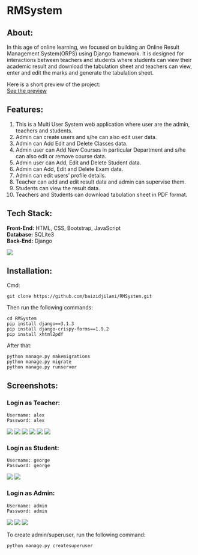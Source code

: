 # RMSystem
## About: 
In this age of online learning, we focused on building an Online Result Management System(ORPS) using Django framework. 
It is designed for interactions between teachers and students where students can view their academic result and download 
the tabulation sheet and teachers can view, enter and edit the marks and generate the tabulation sheet.

Here is a short preview of the project:\
[See the preview](https://drive.google.com/file/d/1No3oQXur2roLGkO5HvX0dSyB_faEMZHJ/view?fbclid=IwAR02U3ZBNB5FeFzWunBKUg9gA5dzI5hGKl-_uSyG8cxgfeAnqGQV8c5jr_0)

## Features:
1.	This is a Multi User System web application where user are the admin, teachers and students.   
2.	Admin can create users and s/he can also edit user data.
3.	Admin can Add Edit and Delete Classes data.
4.	Admin user can Add New Courses in particular Department and s/he can also edit or remove course data.
5.	Admin user can Add, Edit and Delete Student data.
6.	Admin can Add, Edit and Delete Exam data.
7.	Admin can edit users’ profile details.
8.	Teacher can add and edit result data and admin can supervise them.
9.	Students can view the result data.
10. Teachers and Students can download tabulation sheet in PDF format.

## Tech Stack:
**Front-End:** HTML, CSS, Bootstrap, JavaScript\
**Database:** SQLite3\
**Back-End:** Django

![](screenshots/ss_0.jpg)

## Installation:
Cmd: 
```
git clone https://github.com/baizidjilani/RMSystem.git
```
Then run the following commands:
```
cd RMSystem
pip install django==3.1.3
pip install django-crispy-forms==1.9.2
pip install xhtml2pdf
```
After that:
```
python manage.py makemigrations
python manage.py migrate
python manage.py runserver
```

## Screenshots:
### Login as Teacher:
```
Username: alex
Password: alex
```
![](screenshots/ss_01.png)
![](screenshots/ss_2.png)
![](screenshots/ss_3.png)
![](screenshots/ss_4.png)
![](screenshots/ss_5.png)
![](screenshots/ss_6.png)
### Login as Student:
```
Username: george
Password: george
```
![](screenshots/ss_7.png)
![](screenshots/ss_8.png)
### Login as Admin:
```
Username: admin
Password: admin
```
![](screenshots/ss_9.png)
![](screenshots/ss_10.png)
![](screenshots/ss_11.png)

To create admin/superuser, run the following command:
```
python manage.py createsuperuser
```


